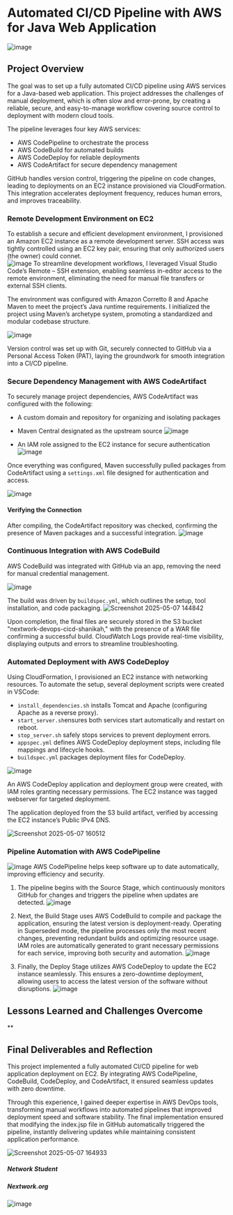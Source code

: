 # Automated CI/CD Pipeline with AWS for Java Web Application
![image](https://github.com/user-attachments/assets/5ad24dfe-b2c7-4063-8994-ce73112a309f)
## Project Overview
The goal was to set up a fully automated CI/CD pipeline using AWS services for a Java-based web application. This project addresses the challenges of manual deployment, which is often slow and error-prone, by creating a reliable, secure, and easy-to-manage workflow covering source control to deployment with modern cloud tools.

The pipeline leverages four key AWS services:
- AWS CodePipeline to orchestrate the process
- AWS CodeBuild for automated builds
- AWS CodeDeploy for reliable deployments
- AWS CodeArtifact for secure dependency management

GitHub handles version control, triggering the pipeline on code changes, leading to deployments on an EC2 instance provisioned via CloudFormation. This integration accelerates deployment frequency, reduces human errors, and improves traceability.
 
### Remote Development Environment on EC2
To establish a secure and efficient development environment, I provisioned an Amazon EC2 instance as a remote development server. SSH access was tightly controlled using an EC2 key pair, ensuring that only authorized users (the owner) could connet.  
![image](https://github.com/user-attachments/assets/e2106c4e-0e46-46d4-8682-7ece63271389)
To streamline development workflows, I leveraged Visual Studio Code’s Remote – SSH extension, enabling seamless in-editor access to the remote environment, eliminating the need for manual file transfers or external SSH clients.

The environment was configured with Amazon Corretto 8 and Apache Maven to meet the project’s Java runtime requirements. I initialized the project using Maven’s archetype system, promoting a standardized and modular codebase structure. 

![image](https://github.com/user-attachments/assets/5fa2346f-f8d4-41c1-abd4-c835ae3db323)

Version control was set up with Git, securely connected to GitHub via a Personal Access Token (PAT), laying the groundwork for smooth integration into a CI/CD pipeline.

### Secure Dependency Management with AWS CodeArtifact
To securely manage project dependencies, AWS CodeArtifact was configured with the following:

- A custom domain and repository for organizing and isolating packages
- Maven Central designated as the upstream source
![image](https://github.com/user-attachments/assets/f5c7888a-e206-42aa-bd35-1bf6cfdfb109)

- An IAM role assigned to the EC2 instance for secure authentication
![image](https://github.com/user-attachments/assets/8bf569e1-63ad-410a-888d-04ef0c299dac)

Once everything was configured, Maven successfully pulled packages from CodeArtifact using a `settings.xml` file designed for authentication and access.

![image](https://github.com/user-attachments/assets/2ec5b0f0-6a3f-41c9-b941-00aaa57cbc35)

#### Verifying the Connection
After compiling, the CodeArtifact repository was checked, confirming the presence of Maven packages and a successful integration.
![image](https://github.com/user-attachments/assets/1875755e-c0ab-4f9c-abda-18d170812439)

### Continuous Integration with AWS CodeBuild
AWS CodeBuild was integrated with GitHub via an app, removing the need for manual credential management.

![image](https://github.com/user-attachments/assets/5fd99875-97db-41da-8500-d6541932d86c)

The build was driven by `buildspec.yml`, which outlines the setup, tool installation, and code packaging.
![Screenshot 2025-05-07 144842](https://github.com/user-attachments/assets/3ce61412-7a68-43f4-93d8-40e2a90e4872)

Upon completion, the final files are securely stored in the S3 bucket "nextwork-devops-cicd-shanikah," with the presence of a WAR file confirming a successful build. CloudWatch Logs provide real-time visibility, displaying outputs and errors to streamline troubleshooting.

### Automated Deployment with AWS CodeDeploy  
Using CloudFormation, I provisioned an EC2 instance with networking resources. To automate the setup, several deployment scripts were created in VSCode:
- `install_dependencies.sh` installs Tomcat and Apache (configuring Apache as a reverse proxy).
- `start_server.sh`ensures both services start automatically and restart on reboot.
- `stop_server.sh` safely stops services to prevent deployment errors.
- `appspec.yml` defines AWS CodeDeploy deployment steps, including file mappings and lifecycle hooks.
- `buildspec.yml` packages deployment files for CodeDeploy.

![image](https://github.com/user-attachments/assets/e30a7819-3c34-45e2-b606-7bd00578627f)

An AWS CodeDeploy application and deployment group were created, with IAM roles granting necessary permissions. The EC2 instance was tagged webserver for targeted deployment.

The application deployed from the S3 build artifact, verified by accessing the EC2 instance’s Public IPv4 DNS.

![Screenshot 2025-05-07 160512](https://github.com/user-attachments/assets/f1817f5b-b9b9-446a-803f-3ca0ce97b683)

### Pipeline Automation with AWS CodePipeline
![image](https://github.com/user-attachments/assets/9bae94d5-c77e-42f8-a0ed-cef6bd259d32)
AWS CodePipeline helps keep software up to date automatically, improving efficiency and security.
1) The pipeline begins with the Source Stage, which continuously monitors GitHub for changes and triggers the pipeline when updates are detected.
 ![image](https://github.com/user-attachments/assets/66dbea8f-0da0-4d12-b4ff-38e627c97e45)

2) Next, the Build Stage uses AWS CodeBuild to compile and package the application, ensuring the latest version is deployment-ready. Operating in Superseded mode, the pipeline processes only the most recent changes, preventing redundant builds and optimizing resource usage. IAM roles are automatically generated to grant necessary permissions for each service, improving both security and automation.
![image](https://github.com/user-attachments/assets/a29c887e-4e74-4052-ac88-c6c0a851c3c6)

3) Finally, the Deploy Stage utilizes AWS CodeDeploy to update the EC2 instance seamlessly. This ensures a zero-downtime deployment, allowing users to access the latest version of the software without disruptions.
![image](https://github.com/user-attachments/assets/b18346a7-4947-4f42-b069-750bf73f83de)


## Lessons Learned and Challenges Overcome
**

## Final Deliverables and Reflection
This project implemented a fully automated CI/CD pipeline for web application deployment on EC2. By integrating AWS CodePipeline, CodeBuild, CodeDeploy, and CodeArtifact, it ensured seamless updates with zero downtime.

Through this experience, I gained deeper expertise in AWS DevOps tools, transforming manual workflows into automated pipelines that improved deployment speed and software stability. The final implementation ensured that modifying the index.jsp file in GitHub automatically triggered the pipeline, instantly delivering updates while maintaining consistent application performance.

![Screenshot 2025-05-07 164933](https://github.com/user-attachments/assets/4e4b85f0-5e4a-4c26-a744-160e209002c8)

##### Network Student
##### Nextwork.org 
![image](https://github.com/user-attachments/assets/fece45c6-e4de-44ba-96aa-b74fde4173a6)



